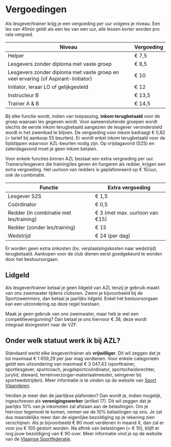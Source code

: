 # Vergoedingen

Als lesgever/trainer krijg je een vergoeding per uur volgens je niveau. Een les van 45min geldt als een les van een uur, alle lessen korter worden pro rata vergoed.

| Niveau                                                                            | Vergoeding |
| --------------------------------------------------------------------------------- | ---------- |
| Helper                                                                            | € 7,5      |
| Lesgevers zonder diploma met vaste groep                                          | € 8,5      |
| Lesgevers zonder diploma met vaste groep en veel ervaring (of Aspirant-Initiator) | € 10       |
| Initiator, leraar LO of gelijkgesteld                                             | € 12       |
| Instructeur B                                                                     | € 13,5     |
| Trainer A & B                                                                     | € 14,5     |

Bij elke functie wordt, indien van toepassing, **inkom terugbetaald** voor de groep waaraan les gegeven wordt. Voor aaneensluitende groepen wordt slechts de eerste inkom terugbetaald aangezien de lesgever verondersteld wordt in het zwembad te blijven. De vergoeding voor inkom bedraagt € 0,82 (= tarief bij aankoop 55 beurten). Er wordt enkel inkom terugbetaald voor de tijdstippen waarvoor AZL-beurten nodig zijn. Op vrijdagavond (S2S) en zaterdagavond moet je geen inkom betalen.

Voor enkele functies binnen AZL bestaat een extra vergoeding per uur. Trainers/lesgevers die training/les geven én fungeren als redder, krijgen een extra vergoeding. Het uurloon van redders is geplafonneerd op € 15/uur, ook de combinatie.

| Functie                                 | Extra vergoeding               |
| --------------------------------------- | ------------------------------ |
| Lesgever S2S                            | € 1,5                          |
| Coördinator                             | € 0,5                          |
| Redder (in combinatie met les/training) | € 3 (met max. uurloon van €15) |
| Redder (zonder les/training)            | € 15                           |
| Wedstrijd                               | € 24 (per dag)                 |

Er worden geen extra onkosten (bv. verplaatsingskosten naar wedstrijd) terugbetaald. Aankopen voor de club dienen eerst goedgekeurd
te worden door het bestuursorgaan.

## Lidgeld

Als lesgever/trainer betaal je geen lidgeld van AZL tenzij je gebruik maakt van ons zwemwater tijdens cluburen. Zwem je bijvoorbeeld bij de Sportzwemmers, dan betaal je jaarlijks lidgeld. Enkel het bestuursorgaan kan een uitzondering op deze regel toestaan.

Maak je geen gebruik van ons zwemwater, maar heb je wel een competitievergunning? Dan betaal je ons hiervoor € 38, deze wordt integraal doorgestort naar de VZF.

## Onder welk statuut werk ik bij AZL?

Standaard werkt elke lesgever/trainer als **vrijwilliger**. Dit wil zeggen dat je tot maximaal € 1 659,29 per jaar mag verdienen. Voor enkele categorieën geldt een uitzondering van maximaal € 3 047,43 (sporttrainer, sportlesgever, sportcoach, jeugdsportcoördinator, sportscheidsrechter, jurylid, steward, terreinverzorger-materiaalmeester, seingever bij sportwedstrijden). Meer informatie is te vinden op de website van [Sport Vlaanderen](https://www.vlaamsesportfederatie.be/kennisbank/vergoedingen-voor-vrijwilligers).

Verdien je meer dan de jaarlijkse plafonden? Dan wordt je, indien mogelijk, ingeschreven als **verenigingswerker** (artikel 17). Dit wil zeggen dat je jaarlijks 10% van je inkomsten zal afstaan aan de belastingen. Om je hiervoor tegemoet te komen, nemen we de 10% belastingen op ons. Je zal dus maandelijks meer dan de eigenlijke bezoldiging op je rekening zien verschijnen. Als je bijvoorbeeld € 90 moet verdienen in maand X, dan zal er voor jou € 100 gestort worden. Na aftrek van belastingen (= € 10), blijft er nog jouw bezoldiging van € 90 over. Meer informatie vind je op de website van de [Vlaamse Sportfederatie](https://www.vlaamsesportfederatie.be/kennisbank/regeling-verenigingswerk).
